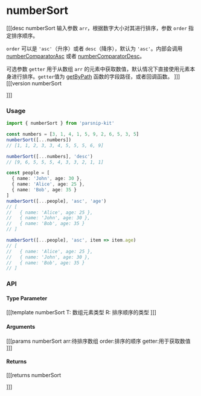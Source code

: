 # numberSort
[[[desc numberSort
输入参数 `arr`，根据数字大小对其进行排序，参数 `order` 指定排序顺序。

`order` 可以是 `'asc'`（升序）或者 `desc`（降序），默认为 `'asc'`。内部会调用 [numberComparatorAsc](../common/constants#numbercomparatorasc) 或者 [numberComparatorDesc](../common/constants#numbercomparatordesc)。

可选参数 `getter` 用于从数组 `arr` 的元素中获取数值，默认情况下直接使用元素本身进行排序。`getter`值为 [getByPath](../object/getByPath) 函数的字段路径，或者回调函数。
]]]
[[[version numberSort
  
]]]

### Usage

```ts
import { numberSort } from 'parsnip-kit'

const numbers = [3, 1, 4, 1, 5, 9, 2, 6, 5, 3, 5]
numberSort([...numbers])
// [1, 1, 2, 3, 3, 4, 5, 5, 5, 6, 9]

numberSort([...numbers], 'desc')
// [9, 6, 5, 5, 5, 4, 3, 3, 2, 1, 1]

const people = [
  { name: 'John', age: 30 },
  { name: 'Alice', age: 25 },
  { name: 'Bob', age: 35 }
]
numberSort([...people], 'asc', 'age')
// [
//   { name: 'Alice', age: 25 },
//   { name: 'John', age: 30 },
//   { name: 'Bob', age: 35 }
// ]

numberSort([...people], 'asc', item => item.age)
// [
//   { name: 'Alice', age: 25 },
//   { name: 'John', age: 30 },
//   { name: 'Bob', age: 35 }
// ]
```


### API

#### Type Parameter

[[[template numberSort
T: 数组元素类型
R: 排序顺序的类型
]]]

#### Arguments

[[[params numberSort
arr:待排序数组
order:排序的顺序
getter:用于获取数值
]]]

#### Returns

[[[returns numberSort

]]]
